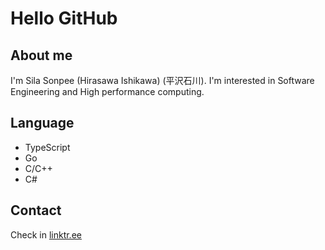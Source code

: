 # Hello GitHub
## About me
I'm Sila Sonpee (Hirasawa Ishikawa) (平沢石川). I'm interested in Software Engineering and High performance computing.
## Language
- TypeScript
- Go
- C/C++
- C#
## Contact
Check in [linktr.ee](https://linktr.ee/hirasawa_au)
